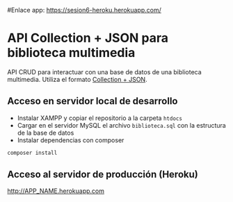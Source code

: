 #Enlace app:
https://sesion6-heroku.herokuapp.com/


# API Collection + JSON para biblioteca multimedia

API CRUD para interactuar con una base de datos de una biblioteca multimedia. Utiliza el formato [Collection + JSON](http://amundsen.com/media-types/collection/).

## Acceso en servidor local de desarrollo
- Instalar XAMPP y copiar el repositorio a la carpeta `htdocs`
- Cargar en el servidor MySQL el archivo `biblioteca.sql` con la estructura de la base de datos
- Instalar dependencias con composer
``` bash
composer install
```

## Acceso al servidor de producción (Heroku)

http://APP_NAME.herokuapp.com
